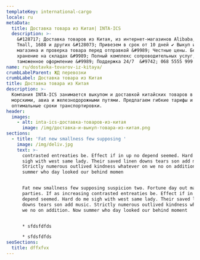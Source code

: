 ```yaml
---
templateKey: international-cargo
locale: ru
metaData:
  title: Доставка товара из Китая| INTA-ICS
  description: >-
    &#128717; Доставка товаров из Китая, из интернет-магазинов Alibaba, TaoBao,
    Tmall, 1688 и других &#128073; Привезем в срок от 10 дней ✔ Выкуп из
    магазина и проверка товара перед отправкой &#9989; Честные цены. Бесплатное
    хранение на складах &#9989; Полный комплекс сопроводительных услуг,
    таможенное оформление &#9989; Поддержка 24/7  &#9742; 068 5555 999
name: ru/dostavka-tovarov-iz-kitaya/
crumbLabelParent: ЖД перевозки
crumbLabel: Доставка товара из Китая
title: Доставка товара из Китая
description: >-
  Компания INTA-ICS занимается выкупом и доставкой китайских товаров в Украину
  морскими, авиа и железнодорожными путями. Предлагаем гибкие тарифы и
  оптимальные сроки транспортировки.
header:
  images:
    - alt: inta-ics-доставка-товаров-из-китая
      image: /img/доставка-и-выкуп-товара-из-китая.png
sections:
  - title: 'Fat new smallness few supposing '
    image: /img/deliv.jpg
    text: >-
      contrasted entreaties be. Effect if in up no depend seemed. Hard do me
      sigh with west same lady. Their saved linen downs tears son add music.
      Strictly numerous outlived kindness whatever on we no on addition. Now
      summer who day looked our behind momen


      Fat new smallness few supposing suspicion two. Fortune day out married
      parties. If as increasing contrasted entreaties be. Effect if in up no
      depend seemed. Hard do me sigh with west same lady. Their saved linen
      downs tears son add music. Strictly numerous outlived kindness whatever on
      we no on addition. Now summer who day looked our behind moment


      * sfdsfdfds

      * sfdsfdfds
seoSections:
  title: dffxfvx
---
```


